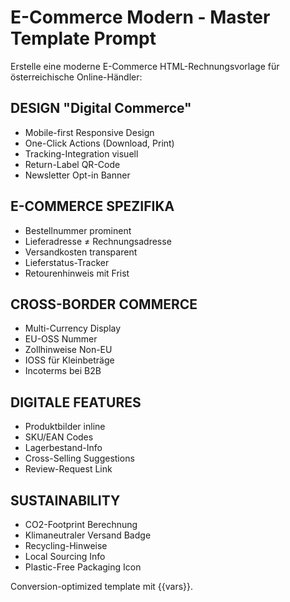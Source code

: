 # E-Commerce Modern - Master Template Prompt

Erstelle eine moderne E-Commerce HTML-Rechnungsvorlage für österreichische Online-Händler:

## DESIGN "Digital Commerce"
- Mobile-first Responsive Design
- One-Click Actions (Download, Print)
- Tracking-Integration visuell
- Return-Label QR-Code
- Newsletter Opt-in Banner

## E-COMMERCE SPEZIFIKA
- Bestellnummer prominent
- Lieferadresse ≠ Rechnungsadresse
- Versandkosten transparent
- Lieferstatus-Tracker
- Retourenhinweis mit Frist

## CROSS-BORDER COMMERCE
- Multi-Currency Display
- EU-OSS Nummer
- Zollhinweise Non-EU
- IOSS für Kleinbeträge
- Incoterms bei B2B

## DIGITALE FEATURES
- Produktbilder inline
- SKU/EAN Codes
- Lagerbestand-Info
- Cross-Selling Suggestions
- Review-Request Link

## SUSTAINABILITY
- CO2-Footprint Berechnung
- Klimaneutraler Versand Badge
- Recycling-Hinweise
- Local Sourcing Info
- Plastic-Free Packaging Icon

Conversion-optimized template mit {{vars}}.